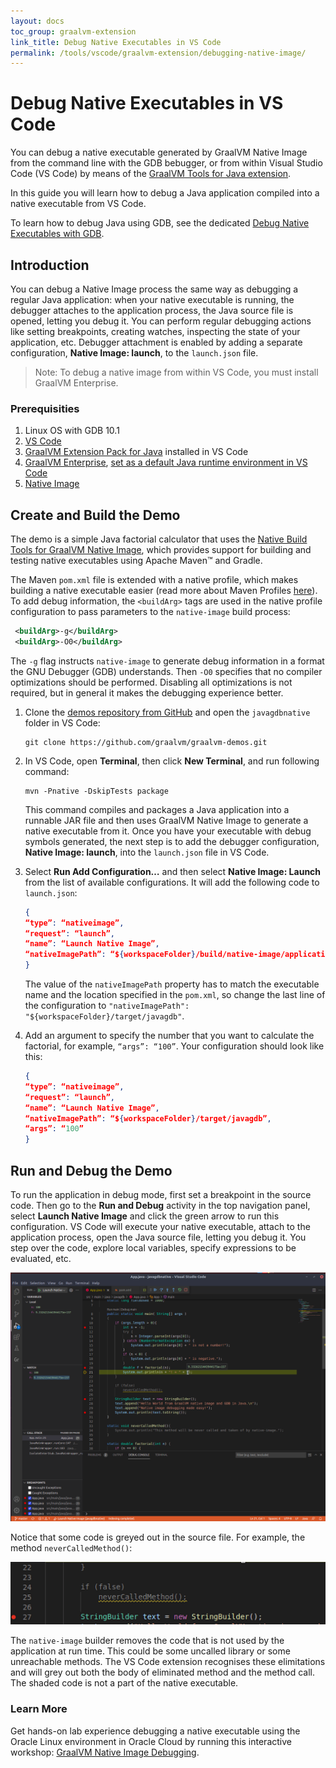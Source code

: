 ```yaml
---
layout: docs
toc_group: graalvm-extension
link_title: Debug Native Executables in VS Code
permalink: /tools/vscode/graalvm-extension/debugging-native-image/
---
```


# Debug Native Executables in VS Code

You can debug a native executable generated by GraalVM Native Image from the command line with the GDB bebugger, or from within Visual Studio Code (VS Code) by means of the [GraalVM Tools for Java extension](https://marketplace.visualstudio.com/items?itemName=oracle-labs-graalvm.graalvm).

In this guide you will learn how to debug a Java application compiled into a native executable from VS Code.

To learn how to debug Java using GDB, see the dedicated [Debug Native Executables with GDB](../../../reference-manual/native-image/guides/debug-native-executables-with-gdb.md).

## Introduction

You can debug a Native Image process the same way as debugging a regular Java application: when your native executable is running, the debugger attaches to the application process, the Java source file is opened, letting you debug it. You can perform regular debugging actions like setting breakpoints, creating watches, inspecting the state of your application, etc.
Debugger attachment is enabled by adding a separate configuration, **Native Image: launch**, to the `launch.json` file.

  > Note: To debug a native image from within VS Code, you must install GraalVM Enterprise.

### Prerequisities

1. Linux OS with GDB 10.1
2. [VS Code](https://code.visualstudio.com/)
3. [GraalVM Extension Pack for Java](https://marketplace.visualstudio.com/items?itemName=oracle-labs-graalvm.graalvm-pack) installed in VS Code
4. [GraalVM Enterprise](https://www.graalvm.org/downloads), [set as a default Java runtime environment in VS Code](README.md#graalvm-installation-wizard)
5. [Native Image](../../../reference-manual/native-image/README.md)

## Create and Build the Demo

The demo is a simple Java factorial calculator that uses the [Native Build Tools for GraalVM Native Image](https://graalvm.github.io/native-build-tools/latest/index.html), which provides support for building and testing native executables using Apache Maven™ and Gradle.

The Maven `pom.xml` file is extended with a native profile, which makes building a native executable easier (read more about Maven Profiles [here](https://maven.apache.org/guides/introduction/introduction-to-profiles.html)).
To add debug information, the `<buildArg>` tags are used in the native profile configuration to pass parameters to the `native-image` build process:

```xml
 <buildArg>-g</buildArg>
 <buildArg>-O0</buildArg>
```

The `-g` flag instructs `native-image` to generate debug information in a format the GNU Debugger (GDB) understands.
Then `-O0` specifies that no compiler optimizations should be performed.
Disabling all optimizations is not required, but in general it makes the debugging experience better.

1. Clone the [demos repository from GitHub](https://github.com/graalvm/graalvm-demos) and open the `javagdbnative` folder in VS Code:

    ```
    git clone https://github.com/graalvm/graalvm-demos.git
    ```

2. In VS Code, open **Terminal**, then click **New Terminal**, and run following command:

    ```shell
    mvn -Pnative -DskipTests package
    ```
    This command compiles and packages a Java application into a runnable JAR file and then uses GraalVM Native Image to generate a native executable from it.
    Once you have your executable with debug symbols generated, the next step is to add the debugger configuration, **Native Image: launch**, into the `launch.json` file in VS Code.

3. Select **Run Add Configuration…** and then select **Native Image: Launch** from the list of available configurations. It will add the following code to `launch.json`:

    ```JSON
    {
    “type”: “nativeimage”,
    “request”: “launch”,
    “name”: “Launch Native Image”,
    “nativeImagePath”: “${workspaceFolder}/build/native-image/application”
    }
    ```
    The value of the `nativeImagePath` property has to match the executable name and the location specified in the `pom.xml`, so change the last line of the configuration to `"nativeImagePath": "${workspaceFolder}/target/javagdb"`.

4. Add an argument to specify the number that you want to calculate the factorial, for example, `“args”: “100”`. Your configuration should look like this:
    ```JSON
    {
    “type”: “nativeimage”,
    “request”: “launch”,
    “name”: “Launch Native Image”,
    “nativeImagePath”: “${workspaceFolder}/target/javagdb”,
    “args”: “100”
    }
    ```

## Run and Debug the Demo

To run the application in debug mode, first set a breakpoint in the source code.
Then go to the **Run and Debug** activity in the top navigation panel, select **Launch Native Image** and click the green arrow to run this configuration.
VS Code will execute your native executable, attach to the application process, open the Java source file, letting you debug it.
You step over the code, explore local variables, specify expressions to be evaluated, etc.

![Native Image debugging source code](images/debugging_ni_vscode.png)

Notice that some code is greyed out in the source file. For example, the method `neverCalledMethod()`:

![Uncalled method greyed out](images/uncalled_method.png)

The `native-image` builder removes the code that is not used by the application at run time.
This could be some uncalled library or some unreachable methods.
The VS Code extension recognises these elimitations and will grey out both the body of eliminated method and the method call.
The shaded code is not a part of the native executable.

### Learn More

Get hands-on lab experience debugging a native executable using the Oracle Linux environment in Oracle Cloud by running this interactive workshop: [GraalVM Native Image Debugging](https://luna.oracle.com/lab/cbe9d331-5dbc-4300-a5ca-20b88346cbcf/steps).

